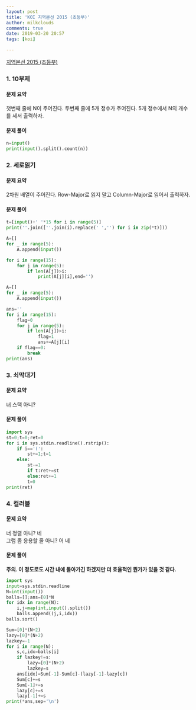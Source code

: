 ```yaml
---
layout: post
title: 'KOI 지역본선 2015 (초등부)'
author: milkclouds
comments: true
date: 2019-03-20 20:57
tags: [koi]

---
```


[지역본선 2015 (초등부)](https://www.acmicpc.net/category/detail/1350)

### 1. 10부제  

#### 문제 요약  
첫번째 줄에 N이 주어진다. 두번째 줄에 5개 정수가 주어진다. 5개 정수에서 N의 개수를 세서 출력하자.

#### 문제 풀이  

```python
n=input()
print(input().split().count(n))
```

### 2. 세로읽기   

#### 문제 요약  
2차원 배열이 주어진다. Row-Major로 읽지 말고 Column-Major로 읽어서 출력하자.

#### 문제 풀이  

```python
t=[input()+' '*15 for i in range(5)]
print(''.join([''.join(i).replace(' ','') for i in zip(*t)]))
```

```python
A=[]
for _ in range(5):
    A.append(input())

for i in range(15):
    for j in range(5):
        if len(A[j])>i:
            print(A[j][i],end='')
```

```python
A=[]
for _ in range(5):
    A.append(input())

ans=''
for i in range(15):
    flag=0
    for j in range(5):
        if len(A[j])>i:
            flag=1
            ans+=A[j][i]
    if flag==0:
        break
print(ans)
```

### 3. 쇠막대기  

#### 문제 요약  
너 스택 아니?

#### 문제 풀이  

```python
import sys
st=0;t=0;ret=0
for i in sys.stdin.readline().rstrip():
	if i=='(':
		st+=1;t=1
	else:
		st-=1
		if t:ret+=st
		else:ret+=1
		t=0
print(ret)
```

### 4. 컬러볼   

#### 문제 요약  
너 정렬 아니? 네  
그럼 좀 응용할 줄 아니? 어 네

#### 문제 풀이  

**주의. 이 정도로도 시간 내에 돌아가긴 하겠지만 더 효율적인 뭔가가 있을 것 같다.**
```python
import sys
input=sys.stdin.readline
N=int(input())
balls=[];ans=[0]*N
for idx in range(N):
    i,j=map(int,input().split())
    balls.append((j,i,idx))
balls.sort()

Sum=[0]*(N+2)
lazy=[0]*(N+2)
lazkey=-1
for i in range(N):
    s,c,idx=balls[i]
    if lazkey!=s:
        lazy=[0]*(N+2)
        lazkey=s
    ans[idx]=Sum[-1]-Sum[c]-(lazy[-1]-lazy[c])
    Sum[c]+=s
    Sum[-1]+=s
    lazy[c]+=s
    lazy[-1]+=s
print(*ans,sep='\n')
```